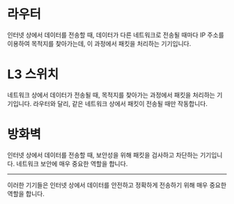 # 라우터

인터넷 상에서 데이터를 전송할 때, 데이터가 다른 네트워크로 전송될 때마다 IP 주소를 이용하여 목적지를 찾아가는데, 이 과정에서 패킷을 처리하는 기기입니다.

# L3 스위치

네트워크 상에서 데이터가 전송될 때, 목적지를 찾아가는 과정에서 패킷을 처리하는 기기입니다. 라우터와 달리, 같은 네트워크 상에서 패킷이 전송될 때만 작동합니다.

# 방화벽

인터넷 상에서 데이터를 전송할 때, 보안성을 위해 패킷을 검사하고 차단하는 기기입니다. 네트워크 보안에 매우 중요한 역할을 합니다.

---

이러한 기기들은 인터넷 상에서 데이터를 안전하고 정확하게 전송하기 위해 매우 중요한 역할을 합니다.